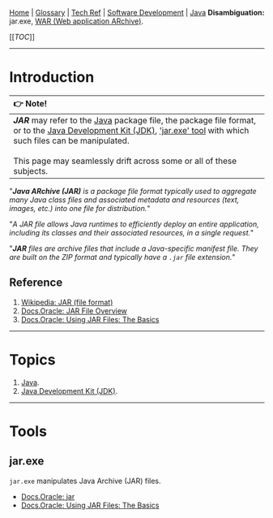 [Home](/Slalom-LLC/Slalom-Consulting) | [Glossary](/Glossary) | [Tech Ref](/Tech-Ref) | [Software Development](/Tech-Ref/Software-Development) | [Java](/Tech-Ref/Software-Development/Java)
**Disambiguation:** jar.exe, [WAR (Web application ARchive)](/Tech-Ref/Software-Development/Java/WAR-\(Web-application-ARchive\)).

[[_TOC_]]

---
# Introduction
|:point_right: Note!|
|:-|
| ***JAR*** may refer to the [Java](/Tech-Ref/Software-Development/Java) package file, the package file format, or to the [Java Development Kit (JDK)](/Tech-Ref/Software-Development/Java/JDK-\(Java-Development-Kit\)), ['jar.exe' tool](#jar.exe) with which such files can be manipulated.<br/><br/>This page may seamlessly drift across some or all of these subjects. |

"_***Java ARchive (JAR)*** is a package file format typically used to aggregate many Java class files and associated metadata and resources (text, images, etc.) into one file for distribution._"

"_A JAR file allows Java runtimes to efficiently deploy an entire application, including its classes and their associated resources, in a single request._"

"_**JAR** files are archive files that include a Java-specific manifest file. They are built on the ZIP format and typically have a `.jar` file extension._"

## Reference
1. [Wikipedia: JAR (file format)](https://en.wikipedia.org/wiki/JAR_(file_format))
1. [Docs.Oracle: JAR File Overview](https://docs.oracle.com/javase/8/docs/technotes/guides/jar/jarGuide.html)
1. [Docs.Oracle: Using JAR Files: The Basics](https://docs.oracle.com/javase/tutorial/deployment/jar/basicsindex.html)

---
# Topics
1. [Java](/Tech-Ref/Software-Development/Java).
1. [Java Development Kit (JDK)](/Tech-Ref/Software-Development/Java/JDK-\(Java-Development-Kit\)).

---
# Tools

## jar.exe
`jar.exe` manipulates Java Archive (JAR) files.
- [Docs.Oracle: jar](https://docs.oracle.com/javase/8/docs/technotes/tools/windows/jar.html)
- [Docs.Oracle: Using JAR Files: The Basics](https://docs.oracle.com/javase/tutorial/deployment/jar/basicsindex.html)
